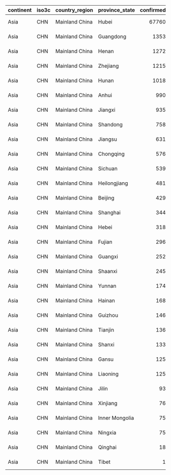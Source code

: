 

|continent |iso3c |country_region |province_state | confirmed|who_region_code.x |who_region.x    |world_bank_income_group.x |world_bank_income_group_code.x |world_bank_income_group_gni_reference_year.x |world_bank_income_group_release_date.x | deaths|who_region_code.y |who_region.y    |world_bank_income_group.y |world_bank_income_group_code.y |world_bank_income_group_gni_reference_year.y |world_bank_income_group_release_date.y | recovered|who_region_code |who_region      |world_bank_income_group |world_bank_income_group_code |world_bank_income_group_gni_reference_year |world_bank_income_group_release_date | global_confirmed_pct| global_death_pct| global_recovered_pct|
|:---------|:-----|:--------------|:--------------|---------:|:-----------------|:---------------|:-------------------------|:------------------------------|:--------------------------------------------|:--------------------------------------|------:|:-----------------|:---------------|:-------------------------|:------------------------------|:--------------------------------------------|:--------------------------------------|---------:|:---------------|:---------------|:-----------------------|:----------------------------|:------------------------------------------|:------------------------------------|--------------------:|----------------:|--------------------:|
|Asia      |CHN   |Mainland China |Hubei          |     67760|WPR               |Western Pacific |Upper middle income       |WB_UMI                         |2017                                         |2018                                   |   3024|WPR               |Western Pacific |Upper middle income       |WB_UMI                         |2017                                         |2018                                   |     47743|WPR             |Western Pacific |Upper middle income     |WB_UMI                       |2017                                       |2018                                 |               56.797|           70.490|               74.121|
|Asia      |CHN   |Mainland China |Guangdong      |      1353|WPR               |Western Pacific |Upper middle income       |WB_UMI                         |2017                                         |2018                                   |      8|WPR               |Western Pacific |Upper middle income       |WB_UMI                         |2017                                         |2018                                   |      1274|WPR             |Western Pacific |Upper middle income     |WB_UMI                       |2017                                       |2018                                 |                1.134|            0.186|                1.978|
|Asia      |CHN   |Mainland China |Henan          |      1272|WPR               |Western Pacific |Upper middle income       |WB_UMI                         |2017                                         |2018                                   |     22|WPR               |Western Pacific |Upper middle income       |WB_UMI                         |2017                                         |2018                                   |      1247|WPR             |Western Pacific |Upper middle income     |WB_UMI                       |2017                                       |2018                                 |                1.066|            0.513|                1.936|
|Asia      |CHN   |Mainland China |Zhejiang       |      1215|WPR               |Western Pacific |Upper middle income       |WB_UMI                         |2017                                         |2018                                   |      1|WPR               |Western Pacific |Upper middle income       |WB_UMI                         |2017                                         |2018                                   |      1191|WPR             |Western Pacific |Upper middle income     |WB_UMI                       |2017                                       |2018                                 |                1.018|            0.023|                1.849|
|Asia      |CHN   |Mainland China |Hunan          |      1018|WPR               |Western Pacific |Upper middle income       |WB_UMI                         |2017                                         |2018                                   |      4|WPR               |Western Pacific |Upper middle income       |WB_UMI                         |2017                                         |2018                                   |       990|WPR             |Western Pacific |Upper middle income     |WB_UMI                       |2017                                       |2018                                 |                0.853|            0.093|                1.537|
|Asia      |CHN   |Mainland China |Anhui          |       990|WPR               |Western Pacific |Upper middle income       |WB_UMI                         |2017                                         |2018                                   |      6|WPR               |Western Pacific |Upper middle income       |WB_UMI                         |2017                                         |2018                                   |       984|WPR             |Western Pacific |Upper middle income     |WB_UMI                       |2017                                       |2018                                 |                0.830|            0.140|                1.528|
|Asia      |CHN   |Mainland China |Jiangxi        |       935|WPR               |Western Pacific |Upper middle income       |WB_UMI                         |2017                                         |2018                                   |      1|WPR               |Western Pacific |Upper middle income       |WB_UMI                         |2017                                         |2018                                   |       927|WPR             |Western Pacific |Upper middle income     |WB_UMI                       |2017                                       |2018                                 |                0.784|            0.023|                1.439|
|Asia      |CHN   |Mainland China |Shandong       |       758|WPR               |Western Pacific |Upper middle income       |WB_UMI                         |2017                                         |2018                                   |      6|WPR               |Western Pacific |Upper middle income       |WB_UMI                         |2017                                         |2018                                   |       719|WPR             |Western Pacific |Upper middle income     |WB_UMI                       |2017                                       |2018                                 |                0.635|            0.140|                1.116|
|Asia      |CHN   |Mainland China |Jiangsu        |       631|WPR               |Western Pacific |Upper middle income       |WB_UMI                         |2017                                         |2018                                   |      0|WPR               |Western Pacific |Upper middle income       |WB_UMI                         |2017                                         |2018                                   |       627|WPR             |Western Pacific |Upper middle income     |WB_UMI                       |2017                                       |2018                                 |                0.529|            0.000|                0.973|
|Asia      |CHN   |Mainland China |Chongqing      |       576|WPR               |Western Pacific |Upper middle income       |WB_UMI                         |2017                                         |2018                                   |      6|WPR               |Western Pacific |Upper middle income       |WB_UMI                         |2017                                         |2018                                   |       547|WPR             |Western Pacific |Upper middle income     |WB_UMI                       |2017                                       |2018                                 |                0.483|            0.140|                0.849|
|Asia      |CHN   |Mainland China |Sichuan        |       539|WPR               |Western Pacific |Upper middle income       |WB_UMI                         |2017                                         |2018                                   |      3|WPR               |Western Pacific |Upper middle income       |WB_UMI                         |2017                                         |2018                                   |       478|WPR             |Western Pacific |Upper middle income     |WB_UMI                       |2017                                       |2018                                 |                0.452|            0.070|                0.742|
|Asia      |CHN   |Mainland China |Heilongjiang   |       481|WPR               |Western Pacific |Upper middle income       |WB_UMI                         |2017                                         |2018                                   |     13|WPR               |Western Pacific |Upper middle income       |WB_UMI                         |2017                                         |2018                                   |       434|WPR             |Western Pacific |Upper middle income     |WB_UMI                       |2017                                       |2018                                 |                0.403|            0.303|                0.674|
|Asia      |CHN   |Mainland China |Beijing        |       429|WPR               |Western Pacific |Upper middle income       |WB_UMI                         |2017                                         |2018                                   |      8|WPR               |Western Pacific |Upper middle income       |WB_UMI                         |2017                                         |2018                                   |       320|WPR             |Western Pacific |Upper middle income     |WB_UMI                       |2017                                       |2018                                 |                0.360|            0.186|                0.497|
|Asia      |CHN   |Mainland China |Shanghai       |       344|WPR               |Western Pacific |Upper middle income       |WB_UMI                         |2017                                         |2018                                   |      3|WPR               |Western Pacific |Upper middle income       |WB_UMI                         |2017                                         |2018                                   |       319|WPR             |Western Pacific |Upper middle income     |WB_UMI                       |2017                                       |2018                                 |                0.288|            0.070|                0.495|
|Asia      |CHN   |Mainland China |Hebei          |       318|WPR               |Western Pacific |Upper middle income       |WB_UMI                         |2017                                         |2018                                   |      6|WPR               |Western Pacific |Upper middle income       |WB_UMI                         |2017                                         |2018                                   |       307|WPR             |Western Pacific |Upper middle income     |WB_UMI                       |2017                                       |2018                                 |                0.267|            0.140|                0.477|
|Asia      |CHN   |Mainland China |Fujian         |       296|WPR               |Western Pacific |Upper middle income       |WB_UMI                         |2017                                         |2018                                   |      1|WPR               |Western Pacific |Upper middle income       |WB_UMI                         |2017                                         |2018                                   |       295|WPR             |Western Pacific |Upper middle income     |WB_UMI                       |2017                                       |2018                                 |                0.248|            0.023|                0.458|
|Asia      |CHN   |Mainland China |Guangxi        |       252|WPR               |Western Pacific |Upper middle income       |WB_UMI                         |2017                                         |2018                                   |      2|WPR               |Western Pacific |Upper middle income       |WB_UMI                         |2017                                         |2018                                   |       234|WPR             |Western Pacific |Upper middle income     |WB_UMI                       |2017                                       |2018                                 |                0.211|            0.047|                0.363|
|Asia      |CHN   |Mainland China |Shaanxi        |       245|WPR               |Western Pacific |Upper middle income       |WB_UMI                         |2017                                         |2018                                   |      1|WPR               |Western Pacific |Upper middle income       |WB_UMI                         |2017                                         |2018                                   |       227|WPR             |Western Pacific |Upper middle income     |WB_UMI                       |2017                                       |2018                                 |                0.205|            0.023|                0.352|
|Asia      |CHN   |Mainland China |Yunnan         |       174|WPR               |Western Pacific |Upper middle income       |WB_UMI                         |2017                                         |2018                                   |      2|WPR               |Western Pacific |Upper middle income       |WB_UMI                         |2017                                         |2018                                   |       170|WPR             |Western Pacific |Upper middle income     |WB_UMI                       |2017                                       |2018                                 |                0.146|            0.047|                0.264|
|Asia      |CHN   |Mainland China |Hainan         |       168|WPR               |Western Pacific |Upper middle income       |WB_UMI                         |2017                                         |2018                                   |      6|WPR               |Western Pacific |Upper middle income       |WB_UMI                         |2017                                         |2018                                   |       159|WPR             |Western Pacific |Upper middle income     |WB_UMI                       |2017                                       |2018                                 |                0.141|            0.140|                0.247|
|Asia      |CHN   |Mainland China |Guizhou        |       146|WPR               |Western Pacific |Upper middle income       |WB_UMI                         |2017                                         |2018                                   |      2|WPR               |Western Pacific |Upper middle income       |WB_UMI                         |2017                                         |2018                                   |       129|WPR             |Western Pacific |Upper middle income     |WB_UMI                       |2017                                       |2018                                 |                0.122|            0.047|                0.200|
|Asia      |CHN   |Mainland China |Tianjin        |       136|WPR               |Western Pacific |Upper middle income       |WB_UMI                         |2017                                         |2018                                   |      3|WPR               |Western Pacific |Upper middle income       |WB_UMI                         |2017                                         |2018                                   |       131|WPR             |Western Pacific |Upper middle income     |WB_UMI                       |2017                                       |2018                                 |                0.114|            0.070|                0.203|
|Asia      |CHN   |Mainland China |Shanxi         |       133|WPR               |Western Pacific |Upper middle income       |WB_UMI                         |2017                                         |2018                                   |      0|WPR               |Western Pacific |Upper middle income       |WB_UMI                         |2017                                         |2018                                   |       131|WPR             |Western Pacific |Upper middle income     |WB_UMI                       |2017                                       |2018                                 |                0.111|            0.000|                0.203|
|Asia      |CHN   |Mainland China |Gansu          |       125|WPR               |Western Pacific |Upper middle income       |WB_UMI                         |2017                                         |2018                                   |      2|WPR               |Western Pacific |Upper middle income       |WB_UMI                         |2017                                         |2018                                   |        88|WPR             |Western Pacific |Upper middle income     |WB_UMI                       |2017                                       |2018                                 |                0.105|            0.047|                0.137|
|Asia      |CHN   |Mainland China |Liaoning       |       125|WPR               |Western Pacific |Upper middle income       |WB_UMI                         |2017                                         |2018                                   |      1|WPR               |Western Pacific |Upper middle income       |WB_UMI                         |2017                                         |2018                                   |       111|WPR             |Western Pacific |Upper middle income     |WB_UMI                       |2017                                       |2018                                 |                0.105|            0.023|                0.172|
|Asia      |CHN   |Mainland China |Jilin          |        93|WPR               |Western Pacific |Upper middle income       |WB_UMI                         |2017                                         |2018                                   |      1|WPR               |Western Pacific |Upper middle income       |WB_UMI                         |2017                                         |2018                                   |        91|WPR             |Western Pacific |Upper middle income     |WB_UMI                       |2017                                       |2018                                 |                0.078|            0.023|                0.141|
|Asia      |CHN   |Mainland China |Xinjiang       |        76|WPR               |Western Pacific |Upper middle income       |WB_UMI                         |2017                                         |2018                                   |      3|WPR               |Western Pacific |Upper middle income       |WB_UMI                         |2017                                         |2018                                   |        73|WPR             |Western Pacific |Upper middle income     |WB_UMI                       |2017                                       |2018                                 |                0.064|            0.070|                0.113|
|Asia      |CHN   |Mainland China |Inner Mongolia |        75|WPR               |Western Pacific |Upper middle income       |WB_UMI                         |2017                                         |2018                                   |      1|WPR               |Western Pacific |Upper middle income       |WB_UMI                         |2017                                         |2018                                   |        70|WPR             |Western Pacific |Upper middle income     |WB_UMI                       |2017                                       |2018                                 |                0.063|            0.023|                0.109|
|Asia      |CHN   |Mainland China |Ningxia        |        75|WPR               |Western Pacific |Upper middle income       |WB_UMI                         |2017                                         |2018                                   |      0|WPR               |Western Pacific |Upper middle income       |WB_UMI                         |2017                                         |2018                                   |        71|WPR             |Western Pacific |Upper middle income     |WB_UMI                       |2017                                       |2018                                 |                0.063|            0.000|                0.110|
|Asia      |CHN   |Mainland China |Qinghai        |        18|WPR               |Western Pacific |Upper middle income       |WB_UMI                         |2017                                         |2018                                   |      0|WPR               |Western Pacific |Upper middle income       |WB_UMI                         |2017                                         |2018                                   |        18|WPR             |Western Pacific |Upper middle income     |WB_UMI                       |2017                                       |2018                                 |                0.015|            0.000|                0.028|
|Asia      |CHN   |Mainland China |Tibet          |         1|WPR               |Western Pacific |Upper middle income       |WB_UMI                         |2017                                         |2018                                   |      0|WPR               |Western Pacific |Upper middle income       |WB_UMI                         |2017                                         |2018                                   |         1|WPR             |Western Pacific |Upper middle income     |WB_UMI                       |2017                                       |2018                                 |                0.001|            0.000|                0.002|
